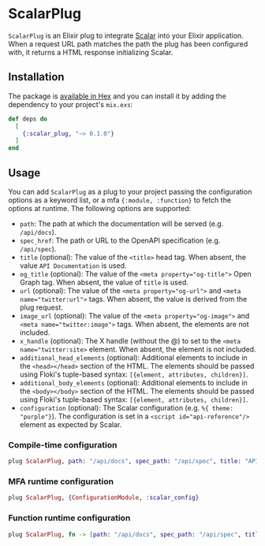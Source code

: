 # ScalarPlug

<!-- MDOC !-->

`ScalarPlug` is an Elixir plug to integrate [Scalar](https://github.com/scalar/scalar) into your Elixir application. When a request URL path matches the path the plug has been configured with, it returns a HTML response initializing Scalar.

## Installation

The package is [available in Hex](https://hex.pm/docs/publish) and you can install it by adding the dependency to your project's `mix.exs`:

```elixir
def deps do
  [
    {:scalar_plug, "~> 0.1.0"}
  ]
end
```

## Usage

You can add `ScalarPlug` as a plug to your project passing the configuration options as a keyword list, or a mfa `{:module, :function}` to fetch the options at runtime. The following options are supported:

- `path`: The path at which the documentation will be served (e.g. `/api/docs`).
- `spec_href`: The path or URL to the OpenAPI specification (e.g. `/api/spec`).
- `title` (optional): The value of the `<title>` head tag. When absent, the value `API Documentation` is used.
- `og_title` (optional): The value of the `<meta property="og-title">` Open Graph tag. When absent, the value of `title` is used.
- `url` (optional): The value of the `<meta property="og-url">` and `<meta name="twitter:url">` tags. When absent, the value is derived from the plug request.
- `image_url` (optional): The value of the `<meta property="og-image">` and `<meta name="twitter:image">` tags. When absent, the elements are not included.
- `x_handle` (optional): The X handle (without the @) to set to the `<meta name="twitter:site>` element. When absent, the element is not included.
- `additional_head_elements` (optional): Additional elements to include in the `<head></head>` section of the HTML. The elements should be passed using Floki's tuple-based syntax: `[{element, attributes, children}]`.
- `additional_body_elements` (optional): Additional elements to include in the `<body></body>` section of the HTML. The elements should be passed using Floki's tuple-based syntax: `[{element, attributes, children}]`.
- `configuration` (optional): The Scalar configuration (e.g. `%{ theme: "purple"}`). The configuration is set in a `<script id="api-reference"/>` element as expected by Scalar.

<!-- tabs-open -->

### Compile-time configuration

```elixir
plug ScalarPlug, path: "/api/docs", spec_path: "/api/spec", title: "API Documentation"
```

### MFA runtime configuration

```elixir
plug ScalarPlug, {ConfigurationModule, :scalar_config}
```

### Function runtime configuration

```elixir
plug ScalarPlug, fn -> [path: "/api/docs", spec_path: "/api/spec", title: "API Documentation"] end
```

<!-- tabs-close -->